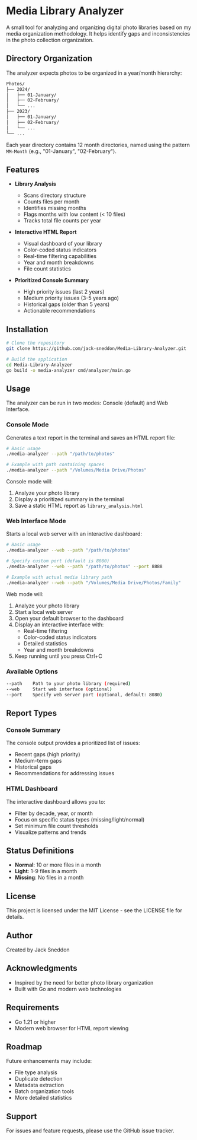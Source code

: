 # Media Library Analyzer

A small tool for analyzing and organizing digital photo libraries based on my media organization methodology. It helps identify gaps and inconsistencies in the photo collection organization.

## Directory Organization

The analyzer expects photos to be organized in a year/month hierarchy:

```bash
Photos/
├── 2024/
│   ├── 01-January/
│   ├── 02-February/
│   └── ...
├── 2023/
│   ├── 01-January/
│   ├── 02-February/
│   └── ...
└── ...
```

Each year directory contains 12 month directories, named using the pattern `MM-Month` (e.g., "01-January", "02-February").

## Features

- **Library Analysis**
  - Scans directory structure
  - Counts files per month
  - Identifies missing months
  - Flags months with low content (< 10 files)
  - Tracks total file counts per year

- **Interactive HTML Report**
  - Visual dashboard of your library
  - Color-coded status indicators
  - Real-time filtering capabilities
  - Year and month breakdowns
  - File count statistics

- **Prioritized Console Summary**
  - High priority issues (last 2 years)
  - Medium priority issues (3-5 years ago)
  - Historical gaps (older than 5 years)
  - Actionable recommendations

## Installation

```bash
# Clone the repository
git clone https://github.com/jack-sneddon/Media-Library-Analyzer.git

# Build the application
cd Media-Library-Analyzer
go build -o media-analyzer cmd/analyzer/main.go
```

## Usage

The analyzer can be run in two modes: Console (default) and Web Interface.

### Console Mode

Generates a text report in the terminal and saves an HTML report file:

```bash
# Basic usage
./media-analyzer --path "/path/to/photos"

# Example with path containing spaces
./media-analyzer --path "/Volumes/Media Drive/Photos"
```

Console mode will:

1. Analyze your photo library
2. Display a prioritized summary in the terminal
3. Save a static HTML report as `library_analysis.html`

### Web Interface Mode

Starts a local web server with an interactive dashboard:

```bash
# Basic usage
./media-analyzer --web --path "/path/to/photos"

# Specify custom port (default is 8080)
./media-analyzer --web --path "/path/to/photos" --port 8888

# Example with actual media library path
./media-analyzer --web --path "/Volumes/Media Drive/Photos/Family"
```

Web mode will:

1. Analyze your photo library
2. Start a local web server
3. Open your default browser to the dashboard
4. Display an interactive interface with:
   - Real-time filtering
   - Color-coded status indicators
   - Detailed statistics
   - Year and month breakdowns
5. Keep running until you press Ctrl+C

### Available Options

```bash
--path    Path to your photo library (required)
--web     Start web interface (optional)
--port    Specify web server port (optional, default: 8080)
```

## Report Types

### Console Summary

The console output provides a prioritized list of issues:

- Recent gaps (high priority)
- Medium-term gaps
- Historical gaps
- Recommendations for addressing issues

### HTML Dashboard

The interactive dashboard allows you to:

- Filter by decade, year, or month
- Focus on specific status types (missing/light/normal)
- Set minimum file count thresholds
- Visualize patterns and trends

## Status Definitions

- **Normal**: 10 or more files in a month
- **Light**: 1-9 files in a month
- **Missing**: No files in a month

## License

This project is licensed under the MIT License - see the LICENSE file for details.

## Author

Created by Jack Sneddon

## Acknowledgments

- Inspired by the need for better photo library organization
- Built with Go and modern web technologies

## Requirements

- Go 1.21 or higher
- Modern web browser for HTML report viewing

## Roadmap

Future enhancements may include:

- File type analysis
- Duplicate detection
- Metadata extraction
- Batch organization tools
- More detailed statistics

## Support

For issues and feature requests, please use the GitHub issue tracker.